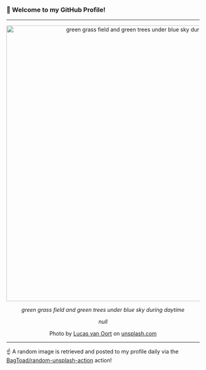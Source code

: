 ### 👋 Welcome to my GitHub Profile!

----

<div align="center">
  <img width="720" src="https://images.unsplash.com/photo-1590697304062-581e6e4a22a7?crop=entropy&cs=tinysrgb&fit=max&fm=jpg&ixid=M3w1NTI0OTR8MHwxfHJhbmRvbXx8fHx8fHx8fDE3NTc4MzAzNTV8&ixlib=rb-4.1.0&q=80&w=1080" alt="green grass field and green trees under blue sky during daytime">
  
  <em>green grass field and green trees under blue sky during daytime</em>
  
  <em>null</em>
  
  Photo by [Lucas van Oort](null) on [unsplash.com](https://unsplash.com/)
</div>

----

☝️ A random image is retrieved and posted to my profile daily via the [BagToad/random-unsplash-action](https://github.com/BagToad/random-unsplash-action) action!
